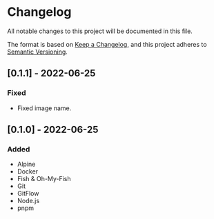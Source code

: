 # Changelog

All notable changes to this project will be documented in this file.

The format is based on [Keep a Changelog](https://keepachangelog.com/en/1.0.0/),
and this project adheres to [Semantic Versioning](https://semver.org/spec/v2.0.0.html).

## [0.1.1] - 2022-06-25

### Fixed

- Fixed image name.

## [0.1.0] - 2022-06-25

### Added

- Alpine
- Docker
- Fish & Oh-My-Fish
- Git
- GitFlow
- Node.js
- pnpm
